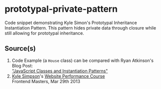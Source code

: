 # prototypal-private-pattern
Code snippet demonstrating Kyle Simon's Prototypal Inheritance Instantiation Pattern. This pattern hides private data through closure while still allowing for prototypal inheritance.

## Source(s)  
1. Code Example (a `House` class) can be compared with Ryan Atkinson's Blog Post:  
["JavaScript Classes and Instantiation Patterns"](http://www.ryanatkinson.io/javascript-instantiation-patterns/)
2. [Kyle Simpson](https://github.com/getify)'s [Website Performance Course](https://frontendmasters.com/courses/website-performance/)  
Frontend Masters, Mar 29th 2013 


